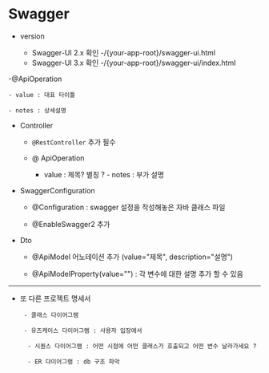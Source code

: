 # Swagger 

- version 

    -	Swagger-UI 2.x 확인
        -/{your-app-root}/swagger-ui.html
    -	Swagger-UI 3.x 확인
        -/{your-app-root}/swagger-ui/index.html

-@ApiOperation

    - value : 대표 타이틀 
    
    - notes : 상세설명 
    
    
- Controller 

    - `@RestController` 추가 필수 

    - @ ApiOperation 

         - value : 제목? 별칭 ?
          - notes : 부가 설명 

- SwaggerConfiguration 

    - @Configuration : swagger 설정을 작성해놓은 자바 클래스 파일

    - @EnableSwagger2 추가 
   
- Dto

    - @ApiModel 어노테이션 추가 (value="제목", description="설명")

    - @ApiModelProperty(value="") : 각 변수에 대한 설명 추가 할 수 있음 

---

- 또 다른 프로젝트 명세서 

       - 클래스 다이어그램

       - 유즈케이스 다이어그램 : 사용자 입장에서 

        - 시퀀스 다이어그램 : 어떤 시점에 어떤 클래스가 호출되고 어떤 변수 날라가세요 ?

        - ER 다이어그램 : db 구조 파악 
